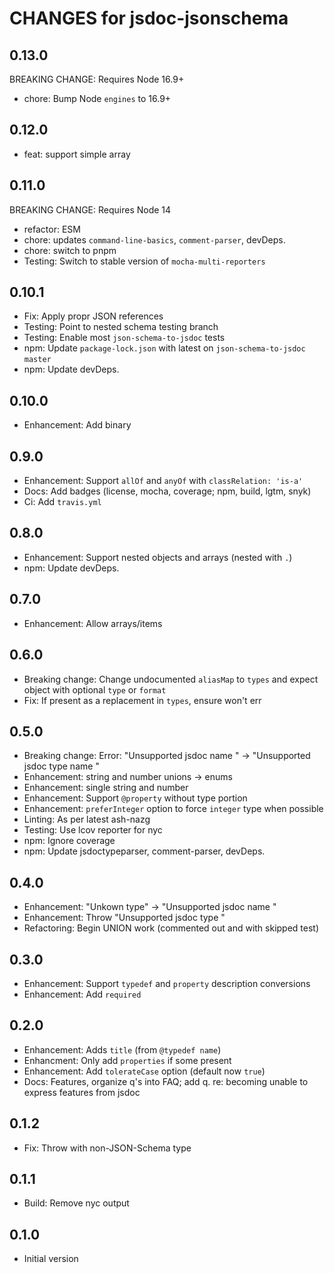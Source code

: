# CHANGES for jsdoc-jsonschema

## 0.13.0

BREAKING CHANGE: Requires Node 16.9+

- chore: Bump Node `engines` to 16.9+

## 0.12.0

- feat: support simple array

## 0.11.0

BREAKING CHANGE: Requires Node 14

- refactor: ESM
- chore: updates `command-line-basics`, `comment-parser`, devDeps.
- chore: switch to pnpm
- Testing: Switch to stable version of `mocha-multi-reporters`

## 0.10.1

- Fix: Apply propr JSON references
- Testing: Point to nested schema testing branch
- Testing: Enable most `json-schema-to-jsdoc` tests
- npm: Update `package-lock.json` with latest on `json-schema-to-jsdoc`
    `master`
- npm: Update devDeps.

## 0.10.0

- Enhancement: Add binary

## 0.9.0

- Enhancement: Support `allOf` and `anyOf` with `classRelation: 'is-a'`
- Docs: Add badges (license, mocha, coverage; npm, build, lgtm, snyk)
- Ci: Add `travis.yml`

## 0.8.0

- Enhancement: Support nested objects and arrays (nested with `.`)
- npm: Update devDeps.

## 0.7.0

- Enhancement: Allow arrays/items

## 0.6.0

- Breaking change: Change undocumented `aliasMap` to `types` and expect object
    with optional `type` or `format`
- Fix: If present as a replacement in `types`, ensure won't err

## 0.5.0

- Breaking change: Error: "Unsupported jsdoc name <name>" ->
    "Unsupported jsdoc type name <name>"
- Enhancement: string and number unions -> enums
- Enhancement: single string and number
- Enhancement: Support `@property` without type portion
- Enhancement: `preferInteger` option to force `integer` type when possible
- Linting: As per latest ash-nazg
- Testing: Use lcov reporter for nyc
- npm: Ignore coverage
- npm: Update jsdoctypeparser, comment-parser, devDeps.

## 0.4.0

- Enhancement: "Unkown type" -> "Unsupported jsdoc name <name>"
- Enhancement: Throw "Unsupported jsdoc type <type>"
- Refactoring: Begin UNION work (commented out and with skipped test)

## 0.3.0

- Enhancement: Support `typedef` and `property` description conversions
- Enhancement: Add `required`

## 0.2.0

- Enhancement: Adds `title` (from `@typedef name`)
- Enhancment: Only add `properties` if some present
- Enhancement: Add `tolerateCase` option (default now `true`)
- Docs: Features, organize q's into FAQ; add q. re: becoming unable to
    express features from jsdoc

## 0.1.2

- Fix: Throw with non-JSON-Schema type

## 0.1.1

- Build: Remove nyc output

## 0.1.0

- Initial version
